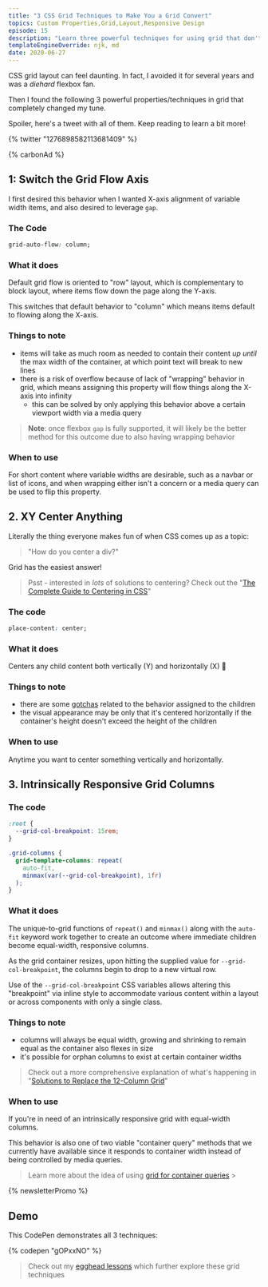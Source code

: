 ```yaml
---
title: "3 CSS Grid Techniques to Make You a Grid Convert"
topics: Custom Properties,Grid,Layout,Responsive Design
episode: 15
description: "Learn three powerful techniques for using grid that don't involve counting columns, including changing the default axis, centering, and responsive layout without media queries."
templateEngineOverride: njk, md
date: 2020-06-27
---
```


CSS grid layout can feel daunting. In fact, I avoided it for several years and was a _diehard_ flexbox fan.

Then I found the following 3 powerful properties/techniques in grid that completely changed my tune.

Spoiler, here's a tweet with all of them. Keep reading to learn a bit more!

{% twitter "1276898582113681409" %}

{% carbonAd %}

## 1: Switch the Grid Flow Axis

I first desired this behavior when I wanted X-axis alignment of variable width items, and also desired to leverage `gap`.

### The Code

```css
grid-auto-flow: column;
```

### What it does

Default grid flow is oriented to "row" layout, which is complementary to block layout, where items flow down the page along the Y-axis.

This switches that default behavior to "column" which means items default to flowing along the X-axis.

### Things to note

- items will take as much room as needed to contain their content _up until_ the max width of the container, at which point text will break to new lines
- there is a risk of overflow because of lack of "wrapping" behavior in grid, which means assigning this property will flow things along the X-axis into infinity
  - this can be solved by only applying this behavior above a certain viewport width via a media query

> **Note**: once flexbox `gap` is fully supported, it will likely be the better method for this outcome due to also having wrapping behavior

### When to use

For short content where variable widths are desirable, such as a navbar or list of icons, and when wrapping either isn't a concern or a media query can be used to flip this property.

## 2. XY Center Anything

Literally the thing everyone makes fun of when CSS comes up as a topic:

> "How do you center a div?"

Grid has the easiest answer!

> Psst - interested in _lots_ of solutions to centering? Check out the "[The Complete Guide to Centering in CSS](https://moderncss.dev/complete-guide-to-centering-in-css/)"

### The code

```css
place-content: center;
```

### What it does

Centers any child content both vertically (Y) and horizontally (X) 🙌

### Things to note

- there are some [gotchas](https://moderncss.dev/complete-guide-to-centering-in-css/#xy-grid-solution) related to the behavior assigned to the children
- the visual appearance may be only that it's centered horizontally if the container's height doesn't exceed the height of the children

### When to use

Anytime you want to center something vertically and horizontally.

## 3. Intrinsically Responsive Grid Columns

### The code

```scss
:root {
  --grid-col-breakpoint: 15rem;
}

.grid-columns {
  grid-template-columns: repeat(
    auto-fit,
    minmax(var(--grid-col-breakpoint), 1fr)
  );
}
```

### What it does

The unique-to-grid functions of `repeat()` and `minmax()` along with the `auto-fit` keyword work together to create an outcome where immediate children become equal-width, responsive columns.

As the grid container resizes, upon hitting the supplied value for `--grid-col-breakpoint`, the columns begin to drop to a new virtual row.

Use of the `--grid-col-breakpoint` CSS variables allows altering this "breakpoint" via inline style to accommodate various content within a layout or across components with only a single class.

### Things to note

- columns will always be equal width, growing and shrinking to remain equal as the container also flexes in size
- it's possible for orphan columns to exist at certain container widths

> Check out a more comprehensive explanation of what's happening in "[Solutions to Replace the 12-Column Grid](https://moderncss.dev/solutions-to-replace-the-12-column-grid/#grid)"

### When to use

If you're in need of an intrinsically responsive grid with equal-width columns.

This behavior is also one of two viable "container query" methods that we currently have available since it responds to container width instead of being controlled by media queries.

> Learn more about the idea of using [grid for container queries](https://moderncss.dev/container-query-solutions-with-css-grid-and-flexbox/#grid-solution) >

{% newsletterPromo %}

## Demo

This CodePen demonstrates all 3 techniques:

{% codepen "gOPxxNO" %}

> Check out my [egghead lessons](https://5t3ph.dev/egghead) which further explore these grid techniques
